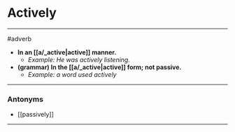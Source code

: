 # Actively
---
#adverb
- **In an [[a/_active|active]] manner.**
	- _Example: He was actively listening._
- **(grammar) In the [[a/_active|active]] form; not passive.**
	- _Example: a word used actively_
---
### Antonyms
- [[passively]]
---
